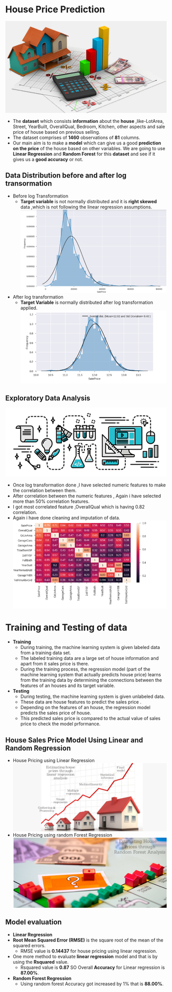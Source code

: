 # House Price Prediction
![image.png](images/house_price.png)
- The __dataset__ which consists __information__ about the __house__ ,like-LotArea, Street, YearBuilt, OverallQual, Bedroom, Kitchen, other aspects and sale price of house based on previous selling.
- The dataset comprises of __1460__ observations of __81__ columns.
- Our main aim is to make a __model__ which can give us a good __prediction on the price__ of the house based on other variables. We are going to use __Linear Regression__ and __Random Forest__ for this __dataset__ and see if it gives us a __good accuracy__ or not.

## Data Distribution before and after log transormation
- Before log Transformation
  - __Target variable__ is not normally distributed and it is __right skewed__ data ,which is not following the linear regression assumptions.
![image.png](images/distribution.png)
- After log transformation
  - __Target Variable__ is normally distributed after log transformation applied.
![image.png](images/normallydistributed.png)

## Exploratory Data Analysis 
![image.jpg](images/eda.jpg)
- Once log transformation done ,I have selected numeric features to make the correlation between them.
- After correlation between the numeric features , Again i have selected more than 50% correlation features.
- I got most correlated feature ,OverallQual which is having 0.82 correlation.
- Again i have done cleaning and imputation of data.
![image.png](images/corr.png)

# Training and Testing of data
- __Training__
  - During training, the machine learning system is given labeled data from a training data set.
  - The labeled training data are a large set of house information and apart from it sales price is there.  
  - During the training process, the regression model (part of the machine learning system that actually predicts house price)  learns from the training data by determining the connections between the features of an houses and its target variable.<br>
- __Testing__
  - During testing, the machine learning system is given unlabeled data.
  - These data are house features to predict the sales price .
  - Depending on the features of an house, the regression model predicts the sales price of house.
  - This predicted sales price is compared to the actual value of sales price to check the model prformance. 

## House Sales Price Model Using Linear and Random Regression 
- House Pricing using Linear Regression
![image.png](images/linear_regression_price.png)
- House Pricing using random Forest Regression
![images.png](images/random_forest.png)
  
 ## Model evaluation
 - __Linear Regression__
  - __Root Mean Squared Error (RMSE)__ is the square root of the mean of the squared errors.
    - RMSE value is __0.14437__ for  house pricing using linear regression.
  - One more method to evaluate __linear regression__ model and that is by using the __Rsquared__ value.
    - Rsquared value is __0.87__
SO Overall __Accuracy__ for Linear regression is __87.00%__.   
- __Random Forest Regression__
  - Using random forest Accuracy got increased by 1% that is __88.00%__.

